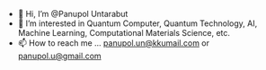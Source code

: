 - 👋 Hi, I’m @Panupol Untarabut
- 👀 I’m interested in Quantum Computer, Quantum Technology, AI, Machine Learning, Computational Materials Science, etc.
- 📫 How to reach me ... panupol.un@kkumail.com or panupol.u@gmail.com

<!---
panupol-un/panupol-un is a ✨ special ✨ repository because its `README.md` (this file) appears on your GitHub profile.
You can click the Preview link to take a look at your changes.
--->

